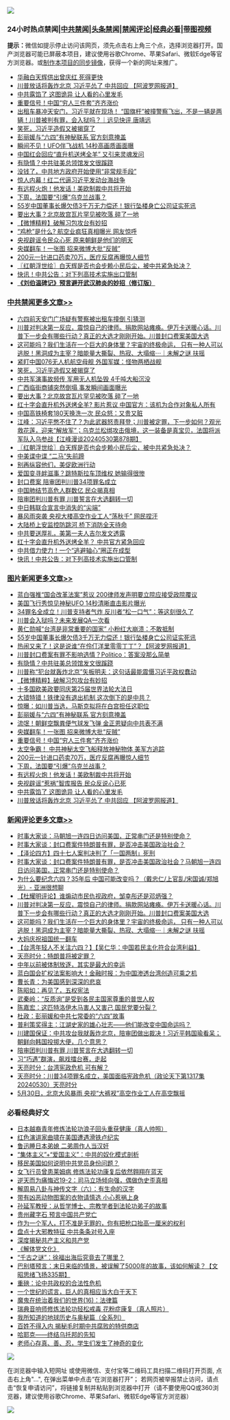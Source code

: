 ![](https://raw.githubusercontent.com/jsvpn/jsproxy/dev/64photo/fqnews-qr.jpg)

<div id="tt">
<h3>24小时热点禁闻|<a href="#%E4%B8%AD%E5%85%B1%E7%A6%81%E9%97%BB%E6%9B%B4%E5%A4%9A%E6%96%87%E7%AB%A0">中共禁闻</a>|<a href="#%E5%9B%BE%E7%89%87%E6%96%B0%E9%97%BB%E6%9B%B4%E5%A4%9A%E6%96%87%E7%AB%A0">头条禁闻</a>|<a href="#%E6%96%B0%E9%97%BB%E8%AF%84%E8%AE%BA%E6%9B%B4%E5%A4%9A%E6%96%87%E7%AB%A0">禁闻评论|<a href="#%E5%BF%85%E7%9C%8B%E7%BB%8F%E5%85%B8%E5%A5%BD%E6%96%87">经典必看</a>|<a href="https://9290254.xyz/3" target="_blank">带图视频</a></h3>
<div><b>提示：</b>微信如提示停止访问该网页，须先点击右上角三个点，选择浏览器打开。国产浏览器可能已屏蔽本项目，建议使用谷歌Chrome、苹果Safari、微软Edge等官方浏览器。或<a href="%E5%88%B6%E4%BD%9Cgit%E7%A6%81%E9%97%BB%E9%95%9C%E5%83%8F.md">制作本项目的同步镜像</a>，获得一个新的网址来推广。</div>
<ul>

<li><a href="/ccpdope/20240531/2043599.md">华融白天辉供出曾庆红 死得更快</a></li>
<li><a href="/topimagenews/20240531/2043624.md">川普放话将轰炸北京 习近平怂了 中共回应 【阿波罗网报道】</a></li>
<li><a href="/topimagenews/20240531/2043625.md">中共露馅了 这图诡异 让人看的心里发毛</a></li>
<li><a href="/topimagenews/20240531/2043713.md">重要信号！中国“穷人三件套”齐齐涨价</a></li>
<li><a href="/sohnews/20240531/2043656.md">出租车暴冲天安门，习近平就在现场！ “国旗杆”被撞警察飞出，不是一辆是两辆！川普被判有罪，会入狱吗？｜远见快评 唐靖远</a></li>
<li><a href="/cbnews/20240531/2043921.md">笑死，习近平造假又被揭穿了</a></li>
<li><a href="/topimagenews/20240531/2043725.md">彭丽媛与“六四”有神秘联系 官方刻意掩盖</a></li>
<li><a href="/cnnews/20240531/2043644.md">瞬间不见！UFO伴飞战机 14秒高画质画面曝</a></li>
<li><a href="/cbnews/20240531/2043626.md">中国红会回应“直升机送烤全羊” 又引来灵魂发问</a></li>
<li><a href="/topimagenews/20240531/2043822.md">有隐情？中共驻美总领馆发文很蹊跷</a></li>
<li><a href="/cnnews/20240531/2043774.md">没钱了，中共地方政府开始使用“非常规手段”</a></li>
<li><a href="/cnnews/20240531/2043835.md">惊人内幕！红二代逼习近平发动台海战争</a></li>
<li><a href="/topimagenews/20240531/2043638.md">有远程火炮！他发话！美欧制裁中共将开始</a></li>
<li><a href="/topimagenews/20240531/2043658.md">下周，法国要“引爆”乌克兰战事？</a></li>
<li><a href="/topimagenews/20240531/2043939.md">55岁中国董事长爆欠债3千万无力偿还！银行坠楼身亡公司证实死讯</a></li>
<li><a href="/cbnews/20240531/2043850.md">要出大事？北京故宫瓦片罕见被吹落 碎了一地</a></li>
<li><a href="/topimagenews/20240531/2043785.md">【微博精粹】破解习包攻台有妙招</a></li>
<li><a href="/cnnews/20240531/2043872.md">“鸡枪”是什么? 航空业疯狂真相曝光 网友惊呼</a></li>
<li><a href="/ccpdope/20240531/2043894.md">央视辟谣令民众心死 原来朝鲜是他们的明天</a></li>
<li><a href="/topimagenews/20240531/2043714.md">央媒翻车！一张图 招来微博大批“反贼”</a></li>
<li><a href="/topimagenews/20240531/2043681.md">200元一针进口药卖70万，医疗反腐再曝惊人细节</a></li>
<li><a href="/cbnews/20240531/2043798.md">〖红朝浮世绘〗白天辉是否也会步赖小民后尘，被中共紧急处决？</a></li>
<li><a href="/cbnews/20240531/2043628.md">快讯！中共公告：对下列高技术实施出口管制</a></li>
<li><b><a href="/comments/20200207/1272816.md" target="_blank">《刘伯温碑记》预言避开武汉肺炎的妙招（修订版）</a></b></li>
</ul>
</div>

<div class="catlist">
<h3><a href="/cbnews/" target="_blank">中共禁闻</a><span><a href="/cbnews/" target="_blank" rel="nofollow">更多文章>></a></span></h3>
<ul>
<li><a href="/cbnews/20240531/2043996.md" target="_blank">六四前天安门广场疑有警察被出租车撞倒 引猜测</a></li>
<li><a href="/comments/20240531/2043960.md" target="_blank">川普对判决第一反应，震惊自己的律师。捐款网站瘫痪。伊万卡送暖心话。川普下一步会有哪些行动？真正的大选才刚刚开始。川普封口费案美国大选</a></li>
<li><a href="/comments/20240531/2043952.md" target="_blank">这可能吗？我们生活在一个巨大的身体里？宇宙的终极命运， 只有一种人可以逃脱！黑洞成为主宰？暗能量大撕裂、热寂、大塌缩⋯｜未解之谜 扶摇</a></li>
<li><a href="/cbnews/20240531/2043922.md" target="_blank">紧盯中国076无人机航空母舰 外国军媒：怪物两栖战舰</a></li>
<li><a href="/cbnews/20240531/2043921.md" target="_blank">笑死，习近平造假又被揭穿了</a></li>
<li><a href="/cbnews/20240531/2043905.md" target="_blank">中共军演事故频传 军用无人机坠毁 4千吨大船沉没</a></li>
<li><a href="/cbnews/20240531/2043904.md" target="_blank">广西临街商铺突然倒塌 事发瞬间画面曝光</a></li>
<li><a href="/cbnews/20240531/2043850.md" target="_blank">要出大事？北京故宫瓦片罕见被吹落 碎了一地</a></li>
<li><a href="/cbnews/20240531/2043803.md" target="_blank">红十字会直升机外送烤全羊? 影片惹议 中国官方：该机为合作对象私人所有</a></li>
<li><a href="/cbnews/20240531/2043802.md" target="_blank">中国高铁椅套180天换洗一次 民众怒：又贵又脏</a></li>
<li><a href="/cbnews/20240531/2043801.md" target="_blank">江峰：习近平憋不住了？为此武器怒责拜登；川普被定罪，下一步如何？观光救花莲，迎来“解放军”；乌克兰松绑攻击俄境，这一装备是真宝贝，法国将派军队入乌参战【江峰漫谈20240530第878期】</a></li>
<li><a href="/cbnews/20240531/2043798.md" target="_blank">〖红朝浮世绘〗白天辉是否也会步赖小民后尘，被中共紧急处决？</a></li>
<li><a href="/cbnews/20240531/2043787.md" target="_blank">中美谍中谍 “二马”失前蹄</a></li>
<li><a href="/cbnews/20240531/2043727.md" target="_blank">别再纵容他们，美促欧洲行动</a></li>
<li><a href="/cbnews/20240531/2043726.md" target="_blank">爱国变寻衅滋事？跳特斯拉车顶维权 她输得很惨</a></li>
<li><a href="/cbnews/20240531/2043720.md" target="_blank">封口费案 陪审团判川普34项罪名成立</a></li>
<li><a href="/cbnews/20240531/2043719.md" target="_blank">中国肺结节高危人群数亿 民众揭真相</a></li>
<li><a href="/comments/20240531/2043711.md" target="_blank">陪审团判川普有罪 川普誓言在大选翻转一切</a></li>
<li><a href="/cbnews/20240531/2043685.md" target="_blank">中日韩联合宣言中消失的“尖端”</a></li>
<li><a href="/cbnews/20240531/2043684.md" target="_blank">暴风雨突袭 央视大楼高空作业工人“荡秋千” 网民捏汗</a></li>
<li><a href="/cbnews/20240531/2043683.md" target="_blank">大陆桥上安监控防跳河 桥下消防全天待命</a></li>
<li><a href="/cbnews/20240531/2043660.md" target="_blank">中共要送厚礼，美第一夫人吉尔发文透露</a></li>
<li><a href="/cbnews/20240531/2043659.md" target="_blank">红十字会直升机外送烤全羊？ 中共官方紧急回应</a></li>
<li><a href="/cbnews/20240531/2043642.md" target="_blank">中共借力使力！一个“逃避轴心”圈正在成型</a></li>
<li><a href="/cbnews/20240531/2043628.md" target="_blank">快讯！中共公告：对下列高技术实施出口管制</a></li>

</ul>
</div>
<div class="catlist">
<h3><a href="/topimagenews/" target="_blank">图片新闻</a><span><a href="/topimagenews/" target="_blank" rel="nofollow">更多文章>></a></span></h3>
<ul>
<li><a href="/topimagenews/20240531/2044011.md" target="_blank">蓝白强推“国会改革法案”惹议 200律师发声明要立院应接受政院覆议</a></li>
<li><a href="/topimagenews/20240531/2043990.md" target="_blank">美国飞行秀惊见神秘UFO 14秒清晰直击影片曝光</a></li>
<li><a href="/topimagenews/20240531/2043971.md" target="_blank">34罪名全成立！川普支持者气炸 反川者“松一口气”：等这刻很久了</a></li>
<li><a href="/topimagenews/20240531/2043956.md" target="_blank">川普会入狱吗？未来发展QA一次看</a></li>
<li><a href="/topimagenews/20240531/2043940.md" target="_blank">黄仁勋喊“台湾是非常重要的国家” 小粉红大崩溃：不敢抵制</a></li>
<li><a href="/topimagenews/20240531/2043939.md" target="_blank">55岁中国董事长爆欠债3千万无力偿还！银行坠楼身亡公司证实死讯</a></li>
<li><a href="/topimagenews/20240531/2043867.md" target="_blank">热闹又来了！这是说谁“在伶仃洋里零零丁丁”？【阿波罗网报道】</a></li>
<li><a href="/topimagenews/20240531/2043823.md" target="_blank">川普封口费案有罪不影响选情？Politico：答案没那么简单</a></li>
<li><a href="/topimagenews/20240531/2043822.md" target="_blank">有隐情？中共驻美总领馆发文很蹊跷</a></li>
<li><a href="/topimagenews/20240531/2043786.md" target="_blank">川普称“犯台就轰炸北京”矢板明夫：这句话最能震慑习近平政权蠢动</a></li>
<li><a href="/topimagenews/20240531/2043785.md" target="_blank">【微博精粹】破解习包攻台有妙招</a></li>
<li><a href="/topimagenews/20240531/2043784.md" target="_blank">十多国欧美政要同庆第25届世界法轮大法日</a></li>
<li><a href="/topimagenews/20240531/2043765.md" target="_blank">大错特错！铁律没有退出机制 这次倒下的是中共？</a></li>
<li><a href="/topimagenews/20240531/2043764.md" target="_blank">惊曝：如川普当选，马斯克拟将在白宫担任这职位</a></li>
<li><a href="/topimagenews/20240531/2043725.md" target="_blank">彭丽媛与“六四”有神秘联系 官方刻意掩盖</a></li>
<li><a href="/topimagenews/20240531/2043724.md" target="_blank">流氓！朝鲜空飘粪便气球发飞弹 金正恩疑向中共表不满</a></li>
<li><a href="/topimagenews/20240531/2043714.md" target="_blank">央媒翻车！一张图 招来微博大批“反贼”</a></li>
<li><a href="/topimagenews/20240531/2043713.md" target="_blank">重要信号！中国“穷人三件套”齐齐涨价</a></li>
<li><a href="/topimagenews/20240531/2043682.md" target="_blank">太空争霸！ 中共神秘太空飞船释放神秘物体 美军方追踪</a></li>
<li><a href="/topimagenews/20240531/2043681.md" target="_blank">200元一针进口药卖70万，医疗反腐再曝惊人细节</a></li>
<li><a href="/topimagenews/20240531/2043658.md" target="_blank">下周，法国要“引爆”乌克兰战事？</a></li>
<li><a href="/topimagenews/20240531/2043638.md" target="_blank">有远程火炮！他发话！美欧制裁中共将开始</a></li>
<li><a href="/topimagenews/20240531/2043637.md" target="_blank">央视辟谣“惹祸”智库报告 民众反说心已死</a></li>
<li><a href="/topimagenews/20240531/2043625.md" target="_blank">中共露馅了 这图诡异 让人看的心里发毛</a></li>
<li><a href="/topimagenews/20240531/2043624.md" target="_blank">川普放话将轰炸北京 习近平怂了 中共回应 【阿波罗网报道】</a></li>

</ul>
</div>
<div class="catlist">
<h3><a href="/comments/" target="_blank">新闻评论</a><span><a href="/comments/" target="_blank" rel="nofollow">更多文章>></a></span></h3>
<ul>
<li><a href="/comments/20240601/2044032.md" target="_blank">时事大家谈：马朝旭一连四日访问美国，正常串门还是特别使命？</a></li>
<li><a href="/comments/20240601/2044031.md" target="_blank">时事大家谈：封口费案件特朗普有罪，是否冲击美国政治社会？</a></li>
<li><a href="/comments/20240601/2044025.md" target="_blank">【泽论四方】四十七人案判决判了「一国两制」死刑</a></li>
<li><a href="/comments/20240531/2043992.md" target="_blank">时事大家谈：封口费案件特朗普有罪，是否冲击美国政治社会？马朝旭一连四日访问美国，正常串门还是特别使命？</a></li>
<li><a href="/comments/20240531/2043989.md" target="_blank">为什么要纪念六四？35年后 中国可能改变吗？（戴忠仁/上官乱/宋国诚/郑旭光）- 亚洲很想聊</a></li>
<li><a href="/comments/20240531/2043974.md" target="_blank">【杜耀明评论】谁煽动市民仇视政府，邹幸彤还是邓炳强？</a></li>
<li><a href="/comments/20240531/2043960.md" target="_blank">川普对判决第一反应，震惊自己的律师。捐款网站瘫痪。伊万卡送暖心话。川普下一步会有哪些行动？真正的大选才刚刚开始。川普封口费案美国大选</a></li>
<li><a href="/comments/20240531/2043952.md" target="_blank">这可能吗？我们生活在一个巨大的身体里？宇宙的终极命运， 只有一种人可以逃脱！黑洞成为主宰？暗能量大撕裂、热寂、大塌缩⋯｜未解之谜 扶摇</a></li>
<li><a href="/comments/20240531/2043950.md" target="_blank">大妈庆祝祖国统一翻车</a></li>
<li><a href="/comments/20240531/2043949.md" target="_blank">【台湾年轻人不关注六四？】【吴仁华：中国若民主化符合台湾利益】</a></li>
<li><a href="/comments/20240531/2043918.md" target="_blank">天亮时分：特朗普将被定罪？</a></li>
<li><a href="/comments/20240531/2043816.md" target="_blank">中年以前被体制放逐，其实是最大的幸运</a></li>
<li><a href="/comments/20240531/2043792.md" target="_blank">蓝白国会扩权法案影响大！金融时报：为中国渗透台湾创造可乘之机</a></li>
<li><a href="/comments/20240531/2043791.md" target="_blank">曹长青：为美国感到深深的悲哀</a></li>
<li><a href="/comments/20240531/2043769.md" target="_blank">陈昭如：再见了，五权宪法</a></li>
<li><a href="/comments/20240531/2043768.md" target="_blank">武秦岭：“反质询”是受到各民主国家尊重的普世人权</a></li>
<li><a href="/comments/20240531/2043767.md" target="_blank">陈嘉宏：这匹特洛伊木马害人又害己 国民党要分裂？</a></li>
<li><a href="/comments/20240531/2043730.md" target="_blank">杜政：彭丽媛和中共七常委的“六四”故事</a></li>
<li><a href="/comments/20240531/2043729.md" target="_blank">普利策奖得主：江湖史家的雄心壮志——他们能改变中国命运吗？</a></li>
<li><a href="/comments/20240531/2043723.md" target="_blank">川建国保证：中共攻台我就轰炸北京，陪审团做出裁决！习近平韩国瑜看呆；朝鲜向韩国投掷大便，几个意思？</a></li>
<li><a href="/comments/20240531/2043711.md" target="_blank">陪审团判川普有罪 川普誓言在大选翻转一切</a></li>
<li><a href="/comments/20240531/2043710.md" target="_blank">习“巧遇”群演，飙戏擂台赛，走起</a></li>
<li><a href="/comments/20240531/2043657.md" target="_blank">天亮时分：台湾宪政危机 可有解？</a></li>
<li><a href="/comments/20240531/2043635.md" target="_blank">天亮时分：川普34项罪名成立，美国面临宪政危机（政论天下第1317集 20240530）天亮时分</a></li>
<li><a href="/comments/20240531/2043607.md" target="_blank">5月30日，北京大风暴雨 央视“大裤衩”高空作业工人在高空飘摇</a></li>

</ul>
</div>

<div class="catlist">
<h3>必看经典好文</h3>
<ul>
<li><a href="/comments/20211023/1642745.md" target="_blank">日本越裔青年修炼法轮功浪子回头重获健康（真人帅照）</a></li>
<li><a href="/lishi/20140517/664349.md" target="_blank">红色演讲家曲啸在美国遭遇滑铁卢纪实</a></li>
<li><a href="/comments/20220408/1716379.md" target="_blank">鲁迅睡日本弟媳 二弟周作人当汉奸</a></li>
<li><a href="/comments/20201007/1409565.md" target="_blank">“集体主义”+“爱国主义”：中共的奴化模式剖析</a></li>
<li><a href="/comments/20220819/1773759.md" target="_blank">移民美国如何说明中共党员身份问题？</a></li>
<li><a href="/cnnews/20210512/1544604.md" target="_blank">女飞行员曾患莱姆病 修炼法轮功康复后依然翱翔在蓝天</a></li>
<li><a href="/tculture/20190304/1091074.md" target="_blank">逆天而为痛悔迟19-2：司马立场倾向强，偶做伪史歪真相</a></li>
<li><a href="/tculture/20170925/832035.md" target="_blank">解周易八卦与神传文字（六）：有生命的汉字</a></li>
<li><a href="/lifebaike/20180811/984246.md" target="_blank">带有凶恶动物图案的衣物请慎选 小心惹祸上身</a></li>
<li><a href="/comments/20210629/1576797.md" target="_blank">孙延军教授：从哲学博士、宗教学者到法轮功弟子的故事</a></li>
<li><a href="/comments/20210226/1494382.md" target="_blank">贵州藏字石 预言中国共产党亡</a></li>
<li><a href="/comments/20221204/1819603.md" target="_blank">作为一个军人，打不准是无罪的，你有把枪口抬高一厘米的权利</a></li>
<li><a href="/cbnews/20190701/1151453.md" target="_blank">盘点十大邪教特征 中共条条对号入座</a></li>
<li><a href="/cbnews/20210731/1597512.md" target="_blank">深度揭秘共产主义和共产党</a></li>
<li><a href="/bookwiki/20130610/138400.md" target="_blank">《解体党文化》</a></li>
<li><a href="/lifebaike/20210704/1580186.md" target="_blank">“千古之谜”：徐福出海后究竟去了哪里？</a></li>
<li><a href="/sohnews/20240322/2015902.md" target="_blank">巴别塔预言：末日来临的情景，被误解了5000年的故事，该如何解读？【文昭思绪飞扬335期】</a></li>
<li><a href="/comments/20200705/783271.md" target="_blank">重磅：论中共政权的合法性危机</a></li>
<li><a href="/comments/20200621/1348067.md" target="_blank">一个世纪的谎言，巨人的真相应当大白于天下</a></li>
<li><a href="/topimagenews/20180615/958090.md" target="_blank">魔鬼在统治着我们的世界(16)：法律篇</a></li>
<li><a href="/comments/20210907/1620306.md" target="_blank">瑞典音响师修炼法轮功轻松戒毒 花粉症康复（真人照片）</a></li>
<li><a href="/comments/20220601/1740278.md" target="_blank">我所知道的地球历史与奥秘篇（全系列）</a></li>
<li><a href="/lifebaike/20200711/1358994.md" target="_blank">百姓不得入内 揭秘毛时期中共腐败的特供商店</a></li>
<li><a href="/comments/20220516/1733397.md" target="_blank">哈耶克——终结乌托邦的先知</a></li>
<li><a href="/cbnews/20211221/1668847.md" target="_blank">老师心存真、善、忍，学生们发生了神奇的变化</a></li>

</ul>
</div>

![](https://raw.githubusercontent.com/jsvpn/jsproxy/dev/64photo/fqnews-qr.jpg)

在浏览器中输入短网址 或使用微信、支付宝等二维码工具扫描二维码打开页面, 点击右上角"...", 在弹出菜单中点击“在浏览器打开”； 若网页被举报禁止访问，请点击“恢复申请访问”，将链接复制并粘贴到浏览器中打开（请不要使用QQ或360浏览器，建议使用谷歌Chrome、苹果Safari、微软Edge等官方浏览器）

![](https://raw.githubusercontent.com/jsvpn/jsproxy/dev/64photo/wx.jpg)